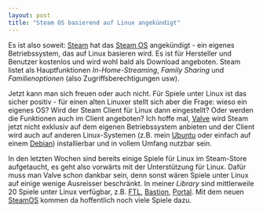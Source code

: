 ```yaml
---
layout: post
title: "Steam OS basierend auf Linux angekündigt"
---
```


Es ist also soweit: [Steam][1] hat das [Steam OS][0] angekündigt - ein
eigenes Betriebssystem, das auf Linux basieren wird. Es ist für
Hersteller und Benutzer kostenlos und wird wohl bald als Download
angeboten. Steam listet als Hauptfunktionen *In-Home-Streaming*, *Family
Sharing* und *Familienoptionen* (also Zugriffsberechtigungen usw).

Jetzt kann man sich freuen oder auch nicht. Für Spiele unter Linux ist
das sicher positiv - für einen alten Linuxer stellt sich aber die Frage:
wieso ein eigenes OS? Wird der Steam Client für Linux dann eingestellt?
Oder werden die Funktionen auch im Client angeboten?  Ich hoffe mal,
[Valve][2] wird Steam jetzt nicht exklusiv auf dem eigenen
Betriebssystem anbieten und der Client wird auch auf anderen
Linux-Systemen (z.B. mein [Ubuntu][3] oder einfach auf einem
[Debian][4]) installierbar und in vollem Umfang nutzbar sein.

In den letzten Wochen sind bereits einige Spiele für Linux im
Steam-Store aufgetaucht, es geht also vorwärts mit der Unterstützung für
Linux. Dafür muss man Valve schon dankbar sein, denn sonst wären Spiele
unter Linux auf einige wenige Ausreisser beschränkt. In meiner *Library*
sind mittlerweile 20 Spiele unter Linux verfügbar, z.B. [FTL][5],
[Bastion][6], [Portal][7]. Mit dem neuen [SteamOS][0] kommen da
hoffentlich noch viele Spiele dazu.

[0]: http://store.steampowered.com/livingroom/SteamOS/
[1]: http://store.steampowered.com/
[2]: http://www.valvesoftware.com/
[3]: http://www.ubuntu.com/
[4]: http://www.debian.org/
[5]: http://www.ftlgame.com/
[6]: http://supergiantgames.com/index.php/media/
[7]: http://www.thinkwithportals.com/

